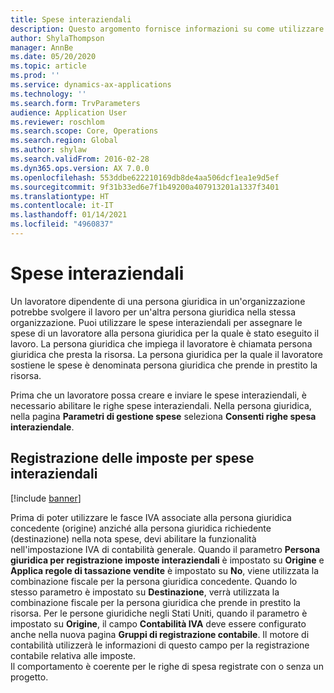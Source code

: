 ```yaml
---
title: Spese interaziendali
description: Questo argomento fornisce informazioni su come utilizzare le spese interaziendali per assegnare le spese di un lavoratore alla persona giuridica per la quale è stato eseguito il lavoro.
author: ShylaThompson
manager: AnnBe
ms.date: 05/20/2020
ms.topic: article
ms.prod: ''
ms.service: dynamics-ax-applications
ms.technology: ''
ms.search.form: TrvParameters
audience: Application User
ms.reviewer: roschlom
ms.search.scope: Core, Operations
ms.search.region: Global
ms.author: shylaw
ms.search.validFrom: 2016-02-28
ms.dyn365.ops.version: AX 7.0.0
ms.openlocfilehash: 553ddbe622210169db8de4aa506dcf1ea1e9d5ef
ms.sourcegitcommit: 9f31b33ed6e7f1b49200a407913201a1337f3401
ms.translationtype: HT
ms.contentlocale: it-IT
ms.lasthandoff: 01/14/2021
ms.locfileid: "4960837"
---
```

# <a name="intercompany-expenses"></a>Spese interaziendali

Un lavoratore dipendente di una persona giuridica in un'organizzazione potrebbe svolgere il lavoro per un'altra persona giuridica nella stessa organizzazione. Puoi utilizzare le spese interaziendali per assegnare le spese di un lavoratore alla persona giuridica per la quale è stato eseguito il lavoro. La persona giuridica che impiega il lavoratore è chiamata persona giuridica che presta la risorsa. La persona giuridica per la quale il lavoratore sostiene le spese è denominata persona giuridica che prende in prestito la risorsa. 

Prima che un lavoratore possa creare e inviare le spese interaziendali, è necessario abilitare le righe spese interaziendali. Nella persona giuridica, nella pagina **Parametri di gestione spese** seleziona **Consenti righe spesa interaziendale**. 

## <a name="tax-posting-for-intercompany-expenses"></a>Registrazione delle imposte per spese interaziendali

[!include [banner](../includes/banner.md)]

Prima di poter utilizzare le fasce IVA associate alla persona giuridica concedente (origine) anziché alla persona giuridica richiedente (destinazione) nella nota spese, devi abilitare la funzionalità nell'impostazione IVA di contabilità generale. Quando il parametro **Persona giuridica per registrazione imposte interaziendali** è impostato su **Origine** e **Applica regole di tassazione vendite** è impostato su **No**, viene utilizzata la combinazione fiscale per la persona giuridica concedente. Quando lo stesso parametro è impostato su **Destinazione**, verrà utilizzata la combinazione fiscale per la persona giuridica che prende in prestito la risorsa. Per le persone giuridiche negli Stati Uniti, quando il parametro è impostato su **Origine**, il campo **Contabilità IVA** deve essere configurato anche nella nuova pagina **Gruppi di registrazione contabile**. Il motore di contabilità utilizzerà le informazioni di questo campo per la registrazione contabile relativa alle imposte.   
Il comportamento è coerente per le righe di spesa registrate con o senza un progetto.  
